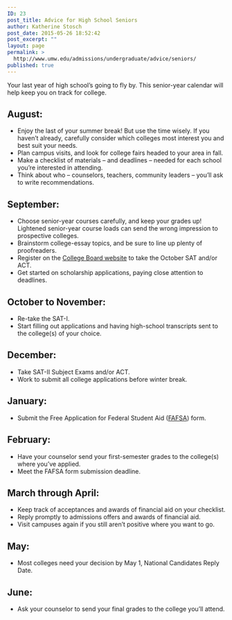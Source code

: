 ```yaml
---
ID: 23
post_title: Advice for High School Seniors
author: Katherine Stosch
post_date: 2015-05-26 18:52:42
post_excerpt: ""
layout: page
permalink: >
  http://www.umw.edu/admissions/undergraduate/advice/seniors/
published: true
---
```

Your last year of high school’s going to fly by. This senior-year calendar will help keep you on track for college.
<h2>August:</h2>
<ul>
 	<li>Enjoy the last of your summer break! But use the time wisely. If you haven’t already, carefully consider which colleges most interest you and best suit your needs.</li>
 	<li>Plan campus visits, and look for college fairs headed to your area in fall.</li>
 	<li>Make a checklist of materials – and deadlines – needed for each school you’re interested in attending.</li>
 	<li>Think about who – counselors, teachers, community leaders – you’ll ask to write recommendations.</li>
</ul>
<h2>September:</h2>
<ul>
 	<li>Choose senior-year courses carefully, and keep your grades up! Lightened senior-year course loads can send the wrong impression to prospective colleges.</li>
 	<li>Brainstorm college-essay topics, and be sure to line up plenty of proofreaders.</li>
 	<li>Register on the <a href="https://www.collegeboard.org/">College Board website</a> to take the October SAT and/or ACT.</li>
 	<li>Get started on scholarship applications, paying close attention to deadlines.</li>
</ul>
<h2>October to November:</h2>
<ul>
 	<li>Re-take the SAT-I.</li>
 	<li>Start filling out applications and having high-school transcripts sent to the college(s) of your choice.</li>
</ul>
<h2>December:</h2>
<ul>
 	<li>Take SAT-II Subject Exams and/or ACT.</li>
 	<li>Work to submit all college applications before winter break.</li>
</ul>
<h2>January:</h2>
<ul>
 	<li>Submit the Free Application for Federal Student Aid (<a href="https://fafsa.ed.gov/">FAFSA</a>) form.</li>
</ul>
<h2>February:</h2>
<ul>
 	<li>Have your counselor send your first-semester grades to the college(s) where you’ve applied.</li>
 	<li>Meet the FAFSA form submission deadline.</li>
</ul>
<h2>March through April:</h2>
<ul>
 	<li>Keep track of acceptances and awards of financial aid on your checklist.</li>
 	<li>Reply promptly to admissions offers and awards of financial aid.<a name="2"></a></li>
 	<li>Visit campuses again if you still aren’t positive where you want to go.</li>
</ul>
<h2>May:</h2>
<ul>
 	<li>Most colleges need your decision by May 1, National Candidates Reply Date.</li>
</ul>
<h2>June:</h2>
<ul>
 	<li>Ask your counselor to send your final grades to the college you’ll attend.</li>
</ul>